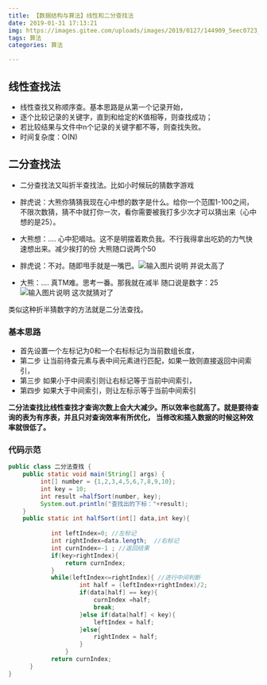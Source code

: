 ```yaml
---
title: 【数据结构与算法】线性和二分查找法
date: 2019-01-31 17:13:21
img: https://images.gitee.com/uploads/images/2019/0127/144909_5eec0723_1478371.png
tags: 算法
categories: 算法

---
```


## 线性查找法

- 线性查找又称顺序查。基本思路是从第一个记录开始，
- 逐个比较记录的关键字，直到和给定的K值相等，则查找成功；
- 若比较结果与文件中n个记录的关键字都不等，则查找失败。
- 时间复杂度：O(N)

## 二分查找法

- 二分查找法又叫折半查找法。比如小时候玩的猜数字游戏

* 胖虎说：大熊你猜猜我现在心中想的数字是什么。给你一个范围1-100之间，不限次数猜，猜不中就打你一次，看你需要被我打多少次才可以猜出来（心中想的是25）。

* 大熊想：.... 心中犯嘀咕。这不是明摆着欺负我。不行我得拿出吃奶的力气快速想出来。减少挨打的份 大熊随口说两个50

* 胖虎说：不对。随即甩手就是一嘴巴。![输入图片说明](https://images.gitee.com/uploads/images/2019/0130/172824_a7d37664_1478371.png) 并说太高了
* 大熊：.... 真TM难。思考一番。那我就在减半 随口说是数字：25 ![输入图片说明](https://images.gitee.com/uploads/images/2019/0130/173112_2aca200c_1478371.png) 这次就猜对了

类似这种折半猜数字的方法就是二分法查找。

### 基本思路
* 首先设置一个左标记为0和一个右标标记为当前数组长度，
* 第二步 让当前待查元素与表中间元素进行匹配，如果一致则直接返回中间索引，
* 第三步 如果小于中间索引则让右标记等于当前中间索引，
* 第四步 如果大于中间索引，则让左标示等于当前中间索引

 **二分法查找比线性查找才查询次数上会大大减少。所以效率也就高了。就是要待查询的表为有序表，并且只对查询效率有所优化，
当修改和插入数据的时候这种效率就很低了。** 

### 代码示范

``` java
public class 二分法查找 {
	public static void main(String[] args) {
		 int[] number = {1,2,3,4,5,6,7,8,9,10};
	     int key = 10;
	     int result =halfSort(number, key);
	     System.out.println("查找出的下标："+result);
	}
	public static int halfSort(int[] data,int key){
		
		 	int leftIndex=0; //左标记
		 	int rightIndex=data.length;  //右标记
		 	int curnIndex=-1 ; //返回结果
		 	if(key>rightIndex){
		 		return curnIndex;
		 	}
		    while(leftIndex<=rightIndex){ //进行中间判断
		            int half = (leftIndex+rightIndex)/2;
		            if(data[half] == key){
		            	curnIndex =half;
		                break;
		            }else if(data[half] < key){
		            	leftIndex = half;
		            }else{
		            	rightIndex = half;
		            }
		        }
		 	return curnIndex;
	  }
}
```